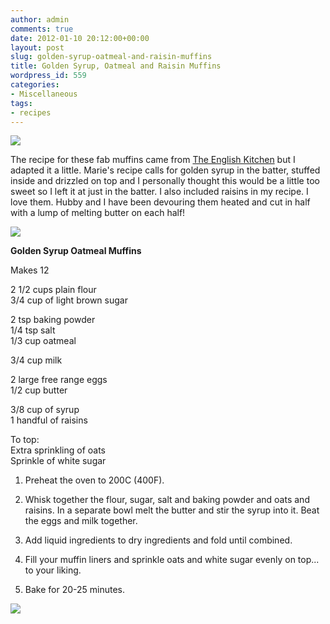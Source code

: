 ```yaml
---
author: admin
comments: true
date: 2012-01-10 20:12:00+00:00
layout: post
slug: golden-syrup-oatmeal-and-raisin-muffins
title: Golden Syrup, Oatmeal and Raisin Muffins
wordpress_id: 559
categories:
- Miscellaneous
tags:
- recipes
---
```


[![](http://www.outmumbered.com/wp-content/uploads/2012/07/dsc_4502copy.jpg?w=300)](http://www.outmumbered.com/wp-content/uploads/2012/07/dsc_4502copy.jpg)

  
The recipe for these fab muffins came from [The English Kitchen](http://theenglishkitchen.blogspot.com/2011/04/golden-syrup-and-oatmeal-muffins.html) but I adapted it a little.  Marie's recipe calls for golden syrup in the batter, stuffed inside and drizzled on top and I personally thought this would be a little too sweet so I left it at just in the batter.  I also included raisins in my recipe.  I love them.  Hubby and I have been devouring them heated and cut in half with a lump of melting butter on each half!  
  


[![](http://www.outmumbered.com/wp-content/uploads/2012/07/kjhg1.jpg?w=300)](http://www.outmumbered.com/wp-content/uploads/2012/07/kjhg1.jpg)

  


**Golden Syrup Oatmeal Muffins**

Makes 12

  


2 1/2 cups plain flour  
3/4 cup of light brown sugar

2 tsp baking powder  
1/4 tsp salt  
1/3 cup oatmeal

3/4 cup milk

2 large free range eggs  
1/2 cup butter

3/8 cup of syrup  
1 handful of raisins  
  
To top:  
Extra sprinkling of oats  
Sprinkle of white sugar  
  
1.  Preheat the oven to 200C (400F).  
  
2.  Whisk together the flour, sugar, salt and baking powder and oats and raisins.  In a separate bowl melt the butter and stir the syrup into it.  Beat the eggs and milk together.  
  
3.  Add liquid ingredients to dry ingredients and fold until combined.  
  
4.  Fill your muffin liners and sprinkle oats and white sugar evenly on top... to your liking.  
  
5.  Bake for 20-25 minutes.

![](https://blogger.googleusercontent.com/tracker/251139911615938991-8724223061306151400?l=www.outmumbered.com)
